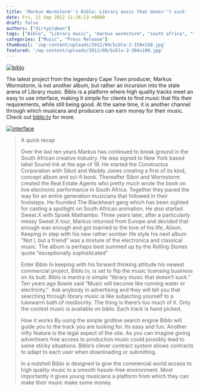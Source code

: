 ```yaml
---
title: 'Markus Wormstorm''s Biblo: Library music that doesn''t suck'
date: Fri, 21 Sep 2012 11:26:13 +0000
draft: false
authors: ["dirtyoldman"]
tags: ["Biblo", "Library music", "markus wormstorm", "south africa", "that doesn't suck"]
categories: ["Music", "Press Release"]
thumbnail: '/wp-content/uploads/2012/09/biblo-2-150x150.jpg'
featured: '/wp-content/uploads/2012/09/biblo-2-304x190.jpg'
---
```


[![](/wp-content/uploads/2012/09/biblo-2-e1348226414327.jpg "biblo ")](/2012/09/21/markus-wormstorms-biblo-library-music-that-doesnt-suck/biblo-2/)

The latest project from the legendary Cape Town producer, Markus Wormstorm, is not another album, but rather an incursion into the stale arena of Library music. Biblo is a platform where high quality tracks meet an easy to use interface, making it simple for clients to find music that fits their requirements, while still being good. At the same time, it is another channel through which musicans and producers can earn money for their music. Check out [biblo.tv](http://www.biblo.tv) for more.

[![](/wp-content/uploads/2012/09/interface-620x380.png "interface")](/2012/09/21/markus-wormstorms-biblo-library-music-that-doesnt-suck/interface/)

> A quick recap
>
> Over the last ten years Markus has continued to break ground in the South African creative industry. He was signed to New York based label Sound-Ink at the age of 19. He started the Constructus Corporation with Sibot and Waddy Jones creating a first of its kind, concept album and sci-fi book. Thereafter Sibot and Wormstorm created the Real Estate Agents who pretty much wrote the book on live electronic performance in South Africa. Together they paved the way for an entire generation musicians that followed in their footsteps. He founded The Blackheart gang which has been sighted for casting a spotlight on South African animation. He also started Sweat.X with Spoek Mathambo. Three years later, after a particularly messy Sweat.X tour, Markus returned from Europe and decided that enough was enough and got married to the love of his life, Alison. Keeping in step with his new rather somber life style his next album “Not I, but a friend” was a mixture of the electronica and classical music. The album is perhaps best summed up by the Rolling Stones quote “exceptionally sophisticated”
>
> Enter Biblo In keeping with his forward thinking attitude his newest commercial project, Biblo.tv, is set to flip the music licensing business on its butt. Biblo is mantra is simple “library music that doesn’t suck.” Ten years ago Bowie said “Music will become like running water or electricity.”  Ask anybody in advertising and they will tell you that searching through library music is like subjecting yourself to a lukewarm bath of mediocrity. The thing is there’s too much of it. Only the coolest music is available on biblo. Each track is hand picked.
>
> How it works By using the simple gridline search engine Biblo will guide you to the track you are looking for. Its easy and fun. Another nifty feature is the legal aspect of the site. As you can imagine giving advertisers free access to production music could possibly lead to some sticky situations. Biblo’s clever contract system allows contracts to adapt to each user when downloading or submitting.
>
> In a nutshell Biblo is designed to give the commercial world access to high quality music in a smooth hassle-free environment. Most importantly it gives young musicians a platform from which they can make their music make some money.

